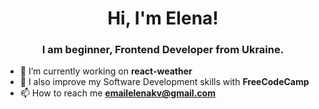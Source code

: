 <h1 align="center">Hi, I'm Elena!</h1>
<h3 align="center">I am beginner, Frontend Developer from Ukraine.</h3>

- 🔭 I’m currently working on **react-weather**
- 👀 I also improve my Software Development skills with **FreeCodeCamp**
- 📫 How to reach me **emailelenakv@gmail.com**


<!--
**ElenaKova/ElenaKova** is a ✨ _special_ ✨ repository because its `README.md` (this file) appears on your GitHub profile.

Here are some ideas to get you started:

- 🔭 I’m currently working on ...
- 🌱 I’m currently learning ...
- 👯 I’m looking to collaborate on ...
- 🤔 I’m looking for help with ...
- 💬 Ask me about ...
- 📫 How to reach me: ...
- 😄 Pronouns: ...
- ⚡ Fun fact: ...
-->
